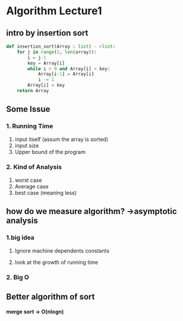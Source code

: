 # Algorithm Lecture1

## intro by insertion sort

```python
def insertion_sort(Array : list) - >list:
	for j in range(2, len(array)):
		i = j-1
		key = Array[i]
		while i > 0 and Array[i] > key:
			Array[i-1] = Array[i]
			i -= 1
		Array[i] = key
	return Array
```

## Some Issue

### 1. Running Time

1. input itself (assum the array is sorted)
2. input size
3. Upper bound of the program

### 2. Kind of Analysis

1. worst case
2. Average case
3. best case (meaning less)

## how do we measure algorithm? ->asymptotic analysis

### 1.big idea

1. Ignore machine dependents constants

2. look at the growth of running time

### 2. Big O 

## Better algorithm of sort 

#### merge sort -> O(nlogn)

